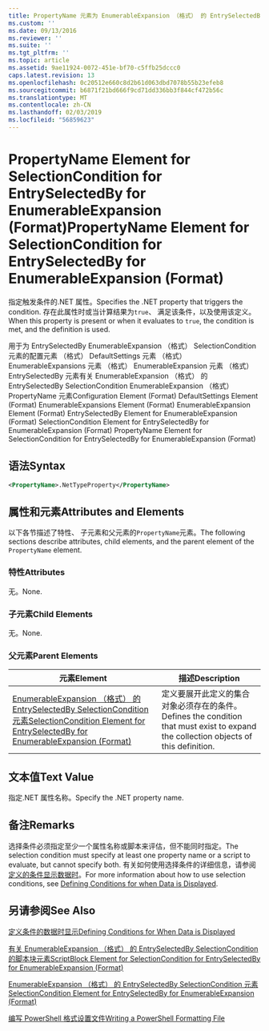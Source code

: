```yaml
---
title: PropertyName 元素为 EnumerableExpansion （格式） 的 EntrySelectedBy SelectionCondition |Microsoft Docs
ms.custom: ''
ms.date: 09/13/2016
ms.reviewer: ''
ms.suite: ''
ms.tgt_pltfrm: ''
ms.topic: article
ms.assetid: 9ae11924-0072-451e-bf70-c5ffb25dccc0
caps.latest.revision: 13
ms.openlocfilehash: 0c20512e660c8d2b61d063dbd7078b55b23efeb8
ms.sourcegitcommit: b6871f21bd666f9cd71dd336bb3f844cf472b56c
ms.translationtype: MT
ms.contentlocale: zh-CN
ms.lasthandoff: 02/03/2019
ms.locfileid: "56859623"
---
```

# <a name="propertyname-element-for-selectioncondition-for-entryselectedby-for-enumerableexpansion-format"></a><span data-ttu-id="d97ff-102">PropertyName Element for SelectionCondition for EntrySelectedBy for EnumerableExpansion (Format)</span><span class="sxs-lookup"><span data-stu-id="d97ff-102">PropertyName Element for SelectionCondition for EntrySelectedBy for EnumerableExpansion (Format)</span></span>

<span data-ttu-id="d97ff-103">指定触发条件的.NET 属性。</span><span class="sxs-lookup"><span data-stu-id="d97ff-103">Specifies the .NET property that triggers the condition.</span></span> <span data-ttu-id="d97ff-104">存在此属性时或当计算结果为`true`、 满足该条件，以及使用该定义。</span><span class="sxs-lookup"><span data-stu-id="d97ff-104">When this property is present or when it evaluates to `true`, the condition is met, and the definition is used.</span></span>

<span data-ttu-id="d97ff-105">用于为 EntrySelectedBy EnumerableExpansion （格式） SelectionCondition 元素的配置元素 （格式） DefaultSettings 元素 （格式） EnumerableExpansions 元素 （格式） EnumerableExpansion 元素 （格式） EntrySelectedBy 元素有关 EnumerableExpansion （格式） 的 EntrySelectedBy SelectionCondition EnumerableExpansion （格式） PropertyName 元素</span><span class="sxs-lookup"><span data-stu-id="d97ff-105">Configuration Element (Format) DefaultSettings Element (Format) EnumerableExpansions Element (Format) EnumerableExpansion Element (Format) EntrySelectedBy Element for EnumerableExpansion (Format) SelectionCondition Element for EntrySelectedBy for EnumerableExpansion (Format) PropertyName Element for SelectionCondition for EntrySelectedBy for EnumerableExpansion (Format)</span></span>

## <a name="syntax"></a><span data-ttu-id="d97ff-106">语法</span><span class="sxs-lookup"><span data-stu-id="d97ff-106">Syntax</span></span>

```xml
<PropertyName>.NetTypeProperty</PropertyName>
```

## <a name="attributes-and-elements"></a><span data-ttu-id="d97ff-107">属性和元素</span><span class="sxs-lookup"><span data-stu-id="d97ff-107">Attributes and Elements</span></span>

<span data-ttu-id="d97ff-108">以下各节描述了特性、 子元素和父元素的`PropertyName`元素。</span><span class="sxs-lookup"><span data-stu-id="d97ff-108">The following sections describe attributes, child elements, and the parent element of the `PropertyName` element.</span></span>

### <a name="attributes"></a><span data-ttu-id="d97ff-109">特性</span><span class="sxs-lookup"><span data-stu-id="d97ff-109">Attributes</span></span>

<span data-ttu-id="d97ff-110">无。</span><span class="sxs-lookup"><span data-stu-id="d97ff-110">None.</span></span>

### <a name="child-elements"></a><span data-ttu-id="d97ff-111">子元素</span><span class="sxs-lookup"><span data-stu-id="d97ff-111">Child Elements</span></span>

<span data-ttu-id="d97ff-112">无。</span><span class="sxs-lookup"><span data-stu-id="d97ff-112">None.</span></span>

### <a name="parent-elements"></a><span data-ttu-id="d97ff-113">父元素</span><span class="sxs-lookup"><span data-stu-id="d97ff-113">Parent Elements</span></span>

|<span data-ttu-id="d97ff-114">元素</span><span class="sxs-lookup"><span data-stu-id="d97ff-114">Element</span></span>|<span data-ttu-id="d97ff-115">描述</span><span class="sxs-lookup"><span data-stu-id="d97ff-115">Description</span></span>|
|-------------|-----------------|
|[<span data-ttu-id="d97ff-116">EnumerableExpansion （格式） 的 EntrySelectedBy SelectionCondition 元素</span><span class="sxs-lookup"><span data-stu-id="d97ff-116">SelectionCondition Element for EntrySelectedBy for EnumerableExpansion (Format)</span></span>](./selectioncondition-element-for-entryselectedby-for-enumerableexpansion-format.md)|<span data-ttu-id="d97ff-117">定义要展开此定义的集合对象必须存在的条件。</span><span class="sxs-lookup"><span data-stu-id="d97ff-117">Defines the condition that must exist to expand the collection objects of this definition.</span></span>|

## <a name="text-value"></a><span data-ttu-id="d97ff-118">文本值</span><span class="sxs-lookup"><span data-stu-id="d97ff-118">Text Value</span></span>

<span data-ttu-id="d97ff-119">指定.NET 属性名称。</span><span class="sxs-lookup"><span data-stu-id="d97ff-119">Specify the .NET property name.</span></span>

## <a name="remarks"></a><span data-ttu-id="d97ff-120">备注</span><span class="sxs-lookup"><span data-stu-id="d97ff-120">Remarks</span></span>

<span data-ttu-id="d97ff-121">选择条件必须指定至少一个属性名称或脚本来评估，但不能同时指定。</span><span class="sxs-lookup"><span data-stu-id="d97ff-121">The selection condition must specify at least one property name or a script to evaluate, but cannot specify both.</span></span> <span data-ttu-id="d97ff-122">有关如何使用选择条件的详细信息，请参阅[定义的条件显示数据时](./defining-conditions-for-displaying-data.md)。</span><span class="sxs-lookup"><span data-stu-id="d97ff-122">For more information about how to use selection conditions, see [Defining Conditions for when Data is Displayed](./defining-conditions-for-displaying-data.md).</span></span>

## <a name="see-also"></a><span data-ttu-id="d97ff-123">另请参阅</span><span class="sxs-lookup"><span data-stu-id="d97ff-123">See Also</span></span>

[<span data-ttu-id="d97ff-124">定义条件的数据时显示</span><span class="sxs-lookup"><span data-stu-id="d97ff-124">Defining Conditions for When Data is Displayed</span></span>](./defining-conditions-for-displaying-data.md)

[<span data-ttu-id="d97ff-125">有关 EnumerableExpansion （格式） 的 EntrySelectedBy SelectionCondition 的脚本块元素</span><span class="sxs-lookup"><span data-stu-id="d97ff-125">ScriptBlock Element for SelectionCondition for EntrySelectedBy for EnumerableExpansion (Format)</span></span>](./scriptblock-element-for-selectioncondition-for-entryselectedby-for-enumerableexpansion-format.md)

[<span data-ttu-id="d97ff-126">EnumerableExpansion （格式） 的 EntrySelectedBy SelectionCondition 元素</span><span class="sxs-lookup"><span data-stu-id="d97ff-126">SelectionCondition Element for EntrySelectedBy for EnumerableExpansion (Format)</span></span>](./selectioncondition-element-for-entryselectedby-for-enumerableexpansion-format.md)

[<span data-ttu-id="d97ff-127">编写 PowerShell 格式设置文件</span><span class="sxs-lookup"><span data-stu-id="d97ff-127">Writing a PowerShell Formatting File</span></span>](./writing-a-powershell-formatting-file.md)
